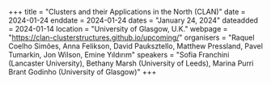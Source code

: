 +++
title = "Clusters and their Applications in the North (CLAN)"
date = 2024-01-24
enddate = 2024-01-24
dates = "January 24, 2024"
dateadded = 2024-01-14
location = "University of Glasgow, U.K."
webpage = "https://clan-clusterstructures.github.io/upcoming/"
organisers = "Raquel Coelho Simões, Anna Felikson, David Pauksztello, Matthew Pressland, Pavel Tumarkin, Jon Wilson, Emine Yıldırım"
speakers = "Sofia Franchini (Lancaster University), Bethany Marsh (University of Leeds), Marina Purri Brant Godinho (University of Glasgow)"
+++
